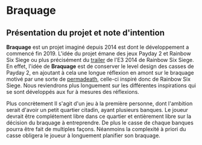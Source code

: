 # Braquage

## Présentation du projet et note d'intention

**Braquage** est un projet imaginé depuis 2014 est dont le développement a commencé fin 2019. 
L'idée du projet émane des jeux Payday 2 et Rainbow Six Siege ou plus précisément du [trailer](https://www.youtube.com/watch?v=6wlvYh0h63k) de l'E3 2014 de Rainbow Six Siege. En effet, l'idée de **Braquage** est de conserver le level design des casses de Payday 2, en ajoutant à cela une longue réflexion en amont sur le braquage motivé par une sorte de [permadeath](https://en.wikipedia.org/wiki/Permadeath), celle-ci inspiré donc de Rainbow Six Siege. Nous reviendrons plus longuement sur les différentes inspirations qui se sont développés aux fur à mesures des réflexions.

Plus concrètement Il s'agit d'un jeu à la première personne, dont l'ambition serait d'avoir un petit quartier citadin, ayant plusieurs banques. Le joueur devrait être complétement libre dans ce quartier et entièrement libre sur la décision du braquage à entreprendre. De plus le casse de chaque banques pourra être fait de multiples façons. Néanmoins la complexité à priori du casse obligera le joueur à longuement planifier son braquage.
